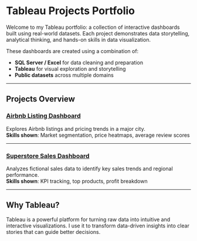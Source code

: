 # Tableau Projects Portfolio

Welcome to my Tableau portfolio: a collection of interactive dashboards built using real-world datasets.
Each project demonstrates data storytelling, analytical thinking, and hands-on skills in data visualization.

These dashboards are created using a combination of:
- **SQL Server / Excel** for data cleaning and preparation
- **Tableau** for visual exploration and storytelling
- **Public datasets** across multiple domains

---

## Projects Overview

### [Airbnb Listing Dashboard](./airbnb-project)
Explores Airbnb listings and pricing trends in a major city.  
**Skills shown**: Market segmentation, price heatmaps, average review scores  

---

### [Superstore Sales Dashboard](./superstore-project)
Analyzes fictional sales data to identify key sales trends and regional performance.  
**Skills shown**: KPI tracking, top products, profit breakdown  

---

## Why Tableau?

Tableau is a powerful platform for turning raw data into intuitive and interactive visualizations.
I use it to transform data-driven insights into clear stories that can guide better decisions.

